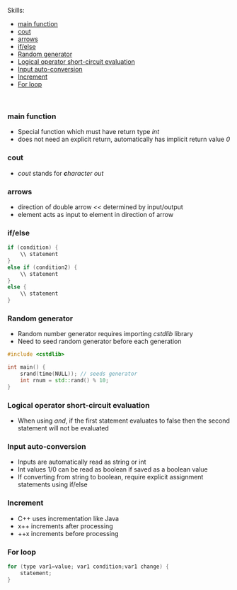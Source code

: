 Skills:
- [main function](#main-function)
- [cout](#cout)
- [arrows](#arrows)
- [if/else](#ifelse)
- [Random generator](#random-generator)
- [Logical operator short-circuit evaluation](#logical-operator-short-circuit-evaluation)
- [Input auto-conversion](#input-auto-conversion)
- [Increment](#increment)
- [For loop](#for-loop)
<br>

### main function
- Special function which must have return type *int*
- does not need an explicit return, automatically has implicit return value *0*

### cout
- *cout* stands for ***c**haracter out*

### arrows
- direction of double arrow *<<* determined by input/output
- element acts as input to element in direction of arrow

### if/else

``` C++
if (condition) {
	\\ statement
}
else if (condition2) {
	\\ statement
}
else {
	\\ statement
}
```

### Random generator
- Random number generator requires importing *cstdlib* library
- Need to seed random generator before each generation

``` C++
#include <cstdlib>

int main() {
	srand(time(NULL)); // seeds generator
	int rnum = std::rand() % 10;
}
```

### Logical operator short-circuit evaluation
- When using *and*, if the first statement evaluates to false then the second statement will not be evaluated

### Input auto-conversion
- Inputs are automatically read as string or int
- Int values 1/0 can be read as boolean if saved as a boolean value
- If converting from string to boolean, require explicit assignment statements using if/else

### Increment
- C++ uses incrementation like Java
- x++ increments after processing
- ++x increments before processing

### For loop
```C++
for (type var1=value; var1 condition;var1 change) {
	statement;
}
```
